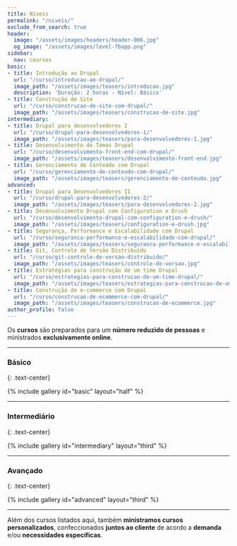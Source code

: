 ```yaml
---
title: Níveis
permalink: "/niveis/"
exclude_from_search: true
header:
  image: "/assets/images/headers/header-006.jpg"
  og_image: "/assets/images/level-fbapp.png"
sidebar:
  nav: courses
basic:
- title: Introdução ao Drupal
  url: "/curso/introducao-ao-drupal/"
  image_path: "/assets/images/teasers/introducao.jpg"
  description: 'Duração: 2 horas - Nível: Básico'
- title: Construção de Site
  url: "/curso/construcao-de-site-com-drupal/"
  image_path: "/assets/images/teasers/construcao-de-site.jpg"
intermediary:
- title: Drupal para desenvolvedores I
  url: "/curso/drupal-para-desenvolvedores-1/"
  image_path: "/assets/images/teasers/para-desenvolvedores-1.jpg"
- title: Desenvolvimento de Temas Drupal
  url: "/curso/desenvolvimento-front-end-com-drupal/"
  image_path: "/assets/images/teasers/desenvolvimento-front-end.jpg"
- title: Gerenciamento de Conteúdo com Drupal
  url: "/curso/gerenciamento-de-conteudo-com-drupal/"
  image_path: "/assets/images/teasers/gerenciamento-de-conteudo.jpg"
advanced:
- title: Drupal para Desenvolvedores II
  url: "/curso/drupal-para-desenvolvedores-2/"
  image_path: "/assets/images/teasers/para-desenvolvedores-2.jpg"
- title: Desenvolvimento Drupal com Configuration e Drush
  url: "/curso/desenvolvimento-drupal-com-configuration-e-drush/"
  image_path: "/assets/images/teasers/configuration-e-drush.jpg"
- title: Segurança, Performance e Escalabilidade com Drupal
  url: "/curso/seguranca-performance-e-escalabilidade-com-drupal/"
  image_path: "/assets/images/teasers/seguranca-performance-e-escalabilidade.jpg"
- title: Git, Controle de Versão Distribuído
  url: "/curso/git-controle-de-versao-distribuido/"
  image_path: "/assets/images/teasers/controle-de-versao.jpg"
- title: Estratégias para construção de um time Drupal
  url: "/curso/estrategias-para-construcao-de-um-time-drupal/"
  image_path: "/assets/images/teasers/estrategias-para-construcao-de-um-time.jpg"
- title: Construção de e-commerce com Drupal
  url: "/curso/construcao-de-ecommerce-com-drupal/"
  image_path: "/assets/images/teasers/construcao-de-ecommerce.jpg"
author_profile: false
---
```


Os **cursos** são preparados para um **número reduzido de pessoas** e ministrados **exclusivamente online**.

------

### **Básico**
{: .text-center}

{% include gallery id="basic" layout="half" %}

------

### **Intermediário**
{: .text-center}

{% include gallery id="intermediary" layout="third" %}

------

### **Avançado**
{: .text-center}

{% include gallery id="advanced" layout="third" %}

------

Além dos cursos listados aqui, também **ministramos cursos personalizados**, confeccionados **juntos ao cliente** de acordo a **demanda** e/ou **necessidades específicas**.
